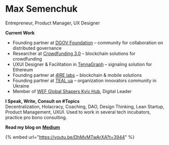 # Max Semenchuk

Entrepreneur, Product Manager, UX Designer

**Current Work**

* Founding partner at [DGOV Foundation](https://dgov.foundation/) – community for collaboration on distributed governance
* Researcher at [Crowdfunding 3.0](https://crowdfunding3.com/) – blockchain solutions for crowdfunding
* UXUI Designer & Facilitation in [TennaGraph](https://ethsignals.gitbook.io/wiki/) – signaling solution for Ethereum
* Founding partner at [4IRE labs](http://4irelabs.com/) – blockchain & mobile solutions
* Founding partner at [TEAL ua](http://teal-ua.org/) – organization innovators community in Ukraine
* Member of [WEF Global Shapers Kyiv Hub](http://globalshapers.kyiv.ua/), Digital Leader 

**I Speak, Write, Consult on \#Topics**  
Decentralization, Holacracy, Coaching, DAO, Design Thinking, Lean Startup, Product Management, UXUI. Used to work in several tech incubators, practice pro bono consulting.  
  
**Read my blog on** [**Medium**](https://medium.com/@maxsemenchuk)

{% embed url="https://youtu.be/DhMvMTwArXA?t=3944" %}



